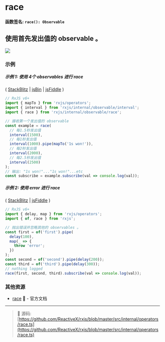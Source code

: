 # race

#### 函数签名: `race(): Observable`

## 使用首先发出值的 observable 。

<div class="ua-ad"><a href="https://ultimateangular.com/?ref=76683_kee7y7vk"><img src="https://ultimateangular.com/assets/img/banners/ua-leader.svg"></a></div>

### 示例

##### 示例 1: 使用 4个 observables 进行 race

(
[StackBlitz](https://stackblitz.com/edit/typescript-cvfmug?file=index.ts&devtoolsheight=100)
| [jsBin](http://jsbin.com/goqiwobeno/1/edit?js,console) |
[jsFiddle](https://jsfiddle.net/btroncone/8jcmb1ec/) )

```js
// RxJS v6+
import { mapTo } from 'rxjs/operators';
import { interval } from 'rxjs/internal/observable/interval';
import { race } from 'rxjs/internal/observable/race';

// 接收第一个发出值的 observable
const example = race(
  // 每1.5秒发出值
  interval(1500),
  // 每1秒发出值
  interval(1000).pipe(mapTo('1s won!')),
  // 每2秒发出值
  interval(2000),
  // 每2.5秒发出值
  interval(2500)
);
// 输出: "1s won!"..."1s won!"...etc
const subscribe = example.subscribe(val => console.log(val));
```

##### 示例 2: 使用 error 进行 race

(
[StackBlitz](https://stackblitz.com/edit/typescript-in6fw6?file=index.ts&devtoolsheight=100)
| [jsFiddle](https://jsfiddle.net/gbeL4t55/2/) )

```js
// RxJS v6+
import { delay, map } from 'rxjs/operators';
import { of, race } from 'rxjs';

// 抛出错误并忽略其他的 observables 。
const first = of('first').pipe(
  delay(100),
  map(_ => {
    throw 'error';
  })
);
const second = of('second').pipe(delay(200));
const third = of('third').pipe(delay(300));
// nothing logged
race(first, second, third).subscribe(val => console.log(val));
```

### 其他资源

- [race](https://cn.rx.js.org/class/es6/Observable.js~Observable.html#instance-method-race) :newspaper: - 官方文档

---
> :file_folder: 源码:  [https://github.com/ReactiveX/rxjs/blob/master/src/internal/operators/race.ts](https://github.com/ReactiveX/rxjs/blob/master/src/internal/operators/race.ts)
